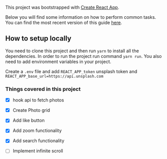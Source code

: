 This project was bootstrapped with [Create React App](https://github.com/facebookincubator/create-react-app).

Below you will find some information on how to perform common tasks.<br>
You can find the most recent version of this guide [here](https://github.com/facebookincubator/create-react-app/blob/master/packages/react-scripts/template/README.md).

## How to setup locally
You need to clone this project and then run ```yarn``` to install all the dependencies. In order to run the project run command ```yarn run```. You also need to add environment variables in your project.<br> 

Create a ```.env``` file and add ```REACT_APP_token``` unsplash token and ```REACT_APP_base_url=https://api.unsplash.com```
 

### Things covered in this project

- [x] hook api to fetch photos
- [x] Create Photo grid
- [x] Add like button
- [x]  Add zoom functionality
- [x]  Add search functionality
- [ ]  Implement infinite scroll

